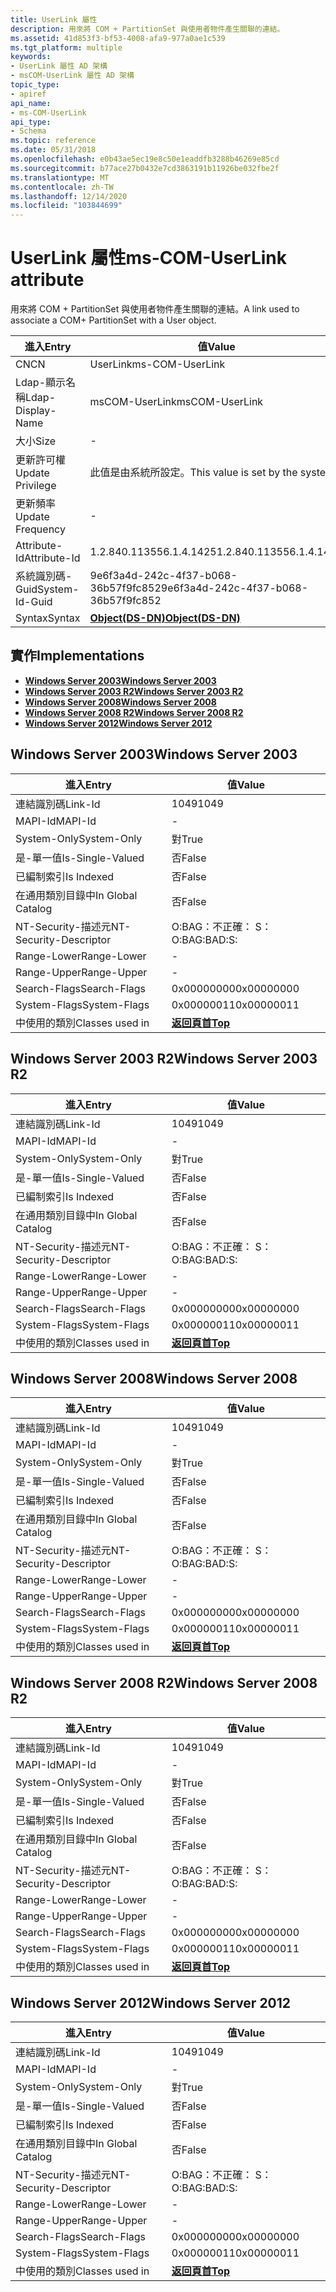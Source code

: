 ```yaml
---
title: UserLink 屬性
description: 用來將 COM + PartitionSet 與使用者物件產生關聯的連結。
ms.assetid: 41d853f3-bf53-4008-afa9-977a0ae1c539
ms.tgt_platform: multiple
keywords:
- UserLink 屬性 AD 架構
- msCOM-UserLink 屬性 AD 架構
topic_type:
- apiref
api_name:
- ms-COM-UserLink
api_type:
- Schema
ms.topic: reference
ms.date: 05/31/2018
ms.openlocfilehash: e0b43ae5ec19e8c50e1eaddfb3288b46269e85cd
ms.sourcegitcommit: b77ace27b0432e7cd3863191b11926be032fbe2f
ms.translationtype: MT
ms.contentlocale: zh-TW
ms.lasthandoff: 12/14/2020
ms.locfileid: "103844699"
---
```

# <a name="ms-com-userlink-attribute"></a><span data-ttu-id="56c34-105">UserLink 屬性</span><span class="sxs-lookup"><span data-stu-id="56c34-105">ms-COM-UserLink attribute</span></span>

<span data-ttu-id="56c34-106">用來將 COM + PartitionSet 與使用者物件產生關聯的連結。</span><span class="sxs-lookup"><span data-stu-id="56c34-106">A link used to associate a COM+ PartitionSet with a User object.</span></span>



| <span data-ttu-id="56c34-107">進入</span><span class="sxs-lookup"><span data-stu-id="56c34-107">Entry</span></span> | <span data-ttu-id="56c34-108">值</span><span class="sxs-lookup"><span data-stu-id="56c34-108">Value</span></span> |
|-------------------|-----------------------------------------|
| <span data-ttu-id="56c34-109">CN</span><span class="sxs-lookup"><span data-stu-id="56c34-109">CN</span></span>                | <span data-ttu-id="56c34-110">UserLink</span><span class="sxs-lookup"><span data-stu-id="56c34-110">ms-COM-UserLink</span></span>                         |
| <span data-ttu-id="56c34-111">Ldap-顯示名稱</span><span class="sxs-lookup"><span data-stu-id="56c34-111">Ldap-Display-Name</span></span> | <span data-ttu-id="56c34-112">msCOM-UserLink</span><span class="sxs-lookup"><span data-stu-id="56c34-112">msCOM-UserLink</span></span>                          |
| <span data-ttu-id="56c34-113">大小</span><span class="sxs-lookup"><span data-stu-id="56c34-113">Size</span></span>              | \-                                      |
| <span data-ttu-id="56c34-114">更新許可權</span><span class="sxs-lookup"><span data-stu-id="56c34-114">Update Privilege</span></span>  | <span data-ttu-id="56c34-115">此值是由系統所設定。</span><span class="sxs-lookup"><span data-stu-id="56c34-115">This value is set by the system.</span></span>        |
| <span data-ttu-id="56c34-116">更新頻率</span><span class="sxs-lookup"><span data-stu-id="56c34-116">Update Frequency</span></span>  | \-                                      |
| <span data-ttu-id="56c34-117">Attribute-Id</span><span class="sxs-lookup"><span data-stu-id="56c34-117">Attribute-Id</span></span>      | <span data-ttu-id="56c34-118">1.2.840.113556.1.4.1425</span><span class="sxs-lookup"><span data-stu-id="56c34-118">1.2.840.113556.1.4.1425</span></span>                 |
| <span data-ttu-id="56c34-119">系統識別碼-Guid</span><span class="sxs-lookup"><span data-stu-id="56c34-119">System-Id-Guid</span></span>    | <span data-ttu-id="56c34-120">9e6f3a4d-242c-4f37-b068-36b57f9fc852</span><span class="sxs-lookup"><span data-stu-id="56c34-120">9e6f3a4d-242c-4f37-b068-36b57f9fc852</span></span>    |
| <span data-ttu-id="56c34-121">Syntax</span><span class="sxs-lookup"><span data-stu-id="56c34-121">Syntax</span></span>            | [<span data-ttu-id="56c34-122">**Object(DS-DN)**</span><span class="sxs-lookup"><span data-stu-id="56c34-122">**Object(DS-DN)**</span></span>](s-object-ds-dn.md) |



## <a name="implementations"></a><span data-ttu-id="56c34-123">實作</span><span class="sxs-lookup"><span data-stu-id="56c34-123">Implementations</span></span>

-   [<span data-ttu-id="56c34-124">**Windows Server 2003**</span><span class="sxs-lookup"><span data-stu-id="56c34-124">**Windows Server 2003**</span></span>](#windows-server-2003)
-   [<span data-ttu-id="56c34-125">**Windows Server 2003 R2**</span><span class="sxs-lookup"><span data-stu-id="56c34-125">**Windows Server 2003 R2**</span></span>](#windows-server-2003-r2)
-   [<span data-ttu-id="56c34-126">**Windows Server 2008**</span><span class="sxs-lookup"><span data-stu-id="56c34-126">**Windows Server 2008**</span></span>](#windows-server-2008)
-   [<span data-ttu-id="56c34-127">**Windows Server 2008 R2**</span><span class="sxs-lookup"><span data-stu-id="56c34-127">**Windows Server 2008 R2**</span></span>](#windows-server-2008-r2)
-   [<span data-ttu-id="56c34-128">**Windows Server 2012**</span><span class="sxs-lookup"><span data-stu-id="56c34-128">**Windows Server 2012**</span></span>](#windows-server-2012)

## <a name="windows-server-2003"></a><span data-ttu-id="56c34-129">Windows Server 2003</span><span class="sxs-lookup"><span data-stu-id="56c34-129">Windows Server 2003</span></span>



| <span data-ttu-id="56c34-130">進入</span><span class="sxs-lookup"><span data-stu-id="56c34-130">Entry</span></span> | <span data-ttu-id="56c34-131">值</span><span class="sxs-lookup"><span data-stu-id="56c34-131">Value</span></span> |
|------------------------|---------------------------------|
| <span data-ttu-id="56c34-132">連結識別碼</span><span class="sxs-lookup"><span data-stu-id="56c34-132">Link-Id</span></span>                | <span data-ttu-id="56c34-133">1049</span><span class="sxs-lookup"><span data-stu-id="56c34-133">1049</span></span>                            |
| <span data-ttu-id="56c34-134">MAPI-Id</span><span class="sxs-lookup"><span data-stu-id="56c34-134">MAPI-Id</span></span>                | \-                              |
| <span data-ttu-id="56c34-135">System-Only</span><span class="sxs-lookup"><span data-stu-id="56c34-135">System-Only</span></span>            | <span data-ttu-id="56c34-136">對</span><span class="sxs-lookup"><span data-stu-id="56c34-136">True</span></span>                            |
| <span data-ttu-id="56c34-137">是-單一值</span><span class="sxs-lookup"><span data-stu-id="56c34-137">Is-Single-Valued</span></span>       | <span data-ttu-id="56c34-138">否</span><span class="sxs-lookup"><span data-stu-id="56c34-138">False</span></span>                           |
| <span data-ttu-id="56c34-139">已編制索引</span><span class="sxs-lookup"><span data-stu-id="56c34-139">Is Indexed</span></span>             | <span data-ttu-id="56c34-140">否</span><span class="sxs-lookup"><span data-stu-id="56c34-140">False</span></span>                           |
| <span data-ttu-id="56c34-141">在通用類別目錄中</span><span class="sxs-lookup"><span data-stu-id="56c34-141">In Global Catalog</span></span>      | <span data-ttu-id="56c34-142">否</span><span class="sxs-lookup"><span data-stu-id="56c34-142">False</span></span>                           |
| <span data-ttu-id="56c34-143">NT-Security-描述元</span><span class="sxs-lookup"><span data-stu-id="56c34-143">NT-Security-Descriptor</span></span> | <span data-ttu-id="56c34-144">O:BAG：不正確： S：</span><span class="sxs-lookup"><span data-stu-id="56c34-144">O:BAG:BAD:S:</span></span>                    |
| <span data-ttu-id="56c34-145">Range-Lower</span><span class="sxs-lookup"><span data-stu-id="56c34-145">Range-Lower</span></span>            | \-                              |
| <span data-ttu-id="56c34-146">Range-Upper</span><span class="sxs-lookup"><span data-stu-id="56c34-146">Range-Upper</span></span>            | \-                              |
| <span data-ttu-id="56c34-147">Search-Flags</span><span class="sxs-lookup"><span data-stu-id="56c34-147">Search-Flags</span></span>           | <span data-ttu-id="56c34-148">0x00000000</span><span class="sxs-lookup"><span data-stu-id="56c34-148">0x00000000</span></span>                      |
| <span data-ttu-id="56c34-149">System-Flags</span><span class="sxs-lookup"><span data-stu-id="56c34-149">System-Flags</span></span>           | <span data-ttu-id="56c34-150">0x00000011</span><span class="sxs-lookup"><span data-stu-id="56c34-150">0x00000011</span></span>                      |
| <span data-ttu-id="56c34-151">中使用的類別</span><span class="sxs-lookup"><span data-stu-id="56c34-151">Classes used in</span></span>        | [<span data-ttu-id="56c34-152">**返回頁首**</span><span class="sxs-lookup"><span data-stu-id="56c34-152">**Top**</span></span>](c-top.md)<br/> |



## <a name="windows-server-2003-r2"></a><span data-ttu-id="56c34-153">Windows Server 2003 R2</span><span class="sxs-lookup"><span data-stu-id="56c34-153">Windows Server 2003 R2</span></span>



| <span data-ttu-id="56c34-154">進入</span><span class="sxs-lookup"><span data-stu-id="56c34-154">Entry</span></span> | <span data-ttu-id="56c34-155">值</span><span class="sxs-lookup"><span data-stu-id="56c34-155">Value</span></span> |
|------------------------|---------------------------------|
| <span data-ttu-id="56c34-156">連結識別碼</span><span class="sxs-lookup"><span data-stu-id="56c34-156">Link-Id</span></span>                | <span data-ttu-id="56c34-157">1049</span><span class="sxs-lookup"><span data-stu-id="56c34-157">1049</span></span>                            |
| <span data-ttu-id="56c34-158">MAPI-Id</span><span class="sxs-lookup"><span data-stu-id="56c34-158">MAPI-Id</span></span>                | \-                              |
| <span data-ttu-id="56c34-159">System-Only</span><span class="sxs-lookup"><span data-stu-id="56c34-159">System-Only</span></span>            | <span data-ttu-id="56c34-160">對</span><span class="sxs-lookup"><span data-stu-id="56c34-160">True</span></span>                            |
| <span data-ttu-id="56c34-161">是-單一值</span><span class="sxs-lookup"><span data-stu-id="56c34-161">Is-Single-Valued</span></span>       | <span data-ttu-id="56c34-162">否</span><span class="sxs-lookup"><span data-stu-id="56c34-162">False</span></span>                           |
| <span data-ttu-id="56c34-163">已編制索引</span><span class="sxs-lookup"><span data-stu-id="56c34-163">Is Indexed</span></span>             | <span data-ttu-id="56c34-164">否</span><span class="sxs-lookup"><span data-stu-id="56c34-164">False</span></span>                           |
| <span data-ttu-id="56c34-165">在通用類別目錄中</span><span class="sxs-lookup"><span data-stu-id="56c34-165">In Global Catalog</span></span>      | <span data-ttu-id="56c34-166">否</span><span class="sxs-lookup"><span data-stu-id="56c34-166">False</span></span>                           |
| <span data-ttu-id="56c34-167">NT-Security-描述元</span><span class="sxs-lookup"><span data-stu-id="56c34-167">NT-Security-Descriptor</span></span> | <span data-ttu-id="56c34-168">O:BAG：不正確： S：</span><span class="sxs-lookup"><span data-stu-id="56c34-168">O:BAG:BAD:S:</span></span>                    |
| <span data-ttu-id="56c34-169">Range-Lower</span><span class="sxs-lookup"><span data-stu-id="56c34-169">Range-Lower</span></span>            | \-                              |
| <span data-ttu-id="56c34-170">Range-Upper</span><span class="sxs-lookup"><span data-stu-id="56c34-170">Range-Upper</span></span>            | \-                              |
| <span data-ttu-id="56c34-171">Search-Flags</span><span class="sxs-lookup"><span data-stu-id="56c34-171">Search-Flags</span></span>           | <span data-ttu-id="56c34-172">0x00000000</span><span class="sxs-lookup"><span data-stu-id="56c34-172">0x00000000</span></span>                      |
| <span data-ttu-id="56c34-173">System-Flags</span><span class="sxs-lookup"><span data-stu-id="56c34-173">System-Flags</span></span>           | <span data-ttu-id="56c34-174">0x00000011</span><span class="sxs-lookup"><span data-stu-id="56c34-174">0x00000011</span></span>                      |
| <span data-ttu-id="56c34-175">中使用的類別</span><span class="sxs-lookup"><span data-stu-id="56c34-175">Classes used in</span></span>        | [<span data-ttu-id="56c34-176">**返回頁首**</span><span class="sxs-lookup"><span data-stu-id="56c34-176">**Top**</span></span>](c-top.md)<br/> |



## <a name="windows-server-2008"></a><span data-ttu-id="56c34-177">Windows Server 2008</span><span class="sxs-lookup"><span data-stu-id="56c34-177">Windows Server 2008</span></span>



| <span data-ttu-id="56c34-178">進入</span><span class="sxs-lookup"><span data-stu-id="56c34-178">Entry</span></span> | <span data-ttu-id="56c34-179">值</span><span class="sxs-lookup"><span data-stu-id="56c34-179">Value</span></span> |
|------------------------|---------------------------------|
| <span data-ttu-id="56c34-180">連結識別碼</span><span class="sxs-lookup"><span data-stu-id="56c34-180">Link-Id</span></span>                | <span data-ttu-id="56c34-181">1049</span><span class="sxs-lookup"><span data-stu-id="56c34-181">1049</span></span>                            |
| <span data-ttu-id="56c34-182">MAPI-Id</span><span class="sxs-lookup"><span data-stu-id="56c34-182">MAPI-Id</span></span>                | \-                              |
| <span data-ttu-id="56c34-183">System-Only</span><span class="sxs-lookup"><span data-stu-id="56c34-183">System-Only</span></span>            | <span data-ttu-id="56c34-184">對</span><span class="sxs-lookup"><span data-stu-id="56c34-184">True</span></span>                            |
| <span data-ttu-id="56c34-185">是-單一值</span><span class="sxs-lookup"><span data-stu-id="56c34-185">Is-Single-Valued</span></span>       | <span data-ttu-id="56c34-186">否</span><span class="sxs-lookup"><span data-stu-id="56c34-186">False</span></span>                           |
| <span data-ttu-id="56c34-187">已編制索引</span><span class="sxs-lookup"><span data-stu-id="56c34-187">Is Indexed</span></span>             | <span data-ttu-id="56c34-188">否</span><span class="sxs-lookup"><span data-stu-id="56c34-188">False</span></span>                           |
| <span data-ttu-id="56c34-189">在通用類別目錄中</span><span class="sxs-lookup"><span data-stu-id="56c34-189">In Global Catalog</span></span>      | <span data-ttu-id="56c34-190">否</span><span class="sxs-lookup"><span data-stu-id="56c34-190">False</span></span>                           |
| <span data-ttu-id="56c34-191">NT-Security-描述元</span><span class="sxs-lookup"><span data-stu-id="56c34-191">NT-Security-Descriptor</span></span> | <span data-ttu-id="56c34-192">O:BAG：不正確： S：</span><span class="sxs-lookup"><span data-stu-id="56c34-192">O:BAG:BAD:S:</span></span>                    |
| <span data-ttu-id="56c34-193">Range-Lower</span><span class="sxs-lookup"><span data-stu-id="56c34-193">Range-Lower</span></span>            | \-                              |
| <span data-ttu-id="56c34-194">Range-Upper</span><span class="sxs-lookup"><span data-stu-id="56c34-194">Range-Upper</span></span>            | \-                              |
| <span data-ttu-id="56c34-195">Search-Flags</span><span class="sxs-lookup"><span data-stu-id="56c34-195">Search-Flags</span></span>           | <span data-ttu-id="56c34-196">0x00000000</span><span class="sxs-lookup"><span data-stu-id="56c34-196">0x00000000</span></span>                      |
| <span data-ttu-id="56c34-197">System-Flags</span><span class="sxs-lookup"><span data-stu-id="56c34-197">System-Flags</span></span>           | <span data-ttu-id="56c34-198">0x00000011</span><span class="sxs-lookup"><span data-stu-id="56c34-198">0x00000011</span></span>                      |
| <span data-ttu-id="56c34-199">中使用的類別</span><span class="sxs-lookup"><span data-stu-id="56c34-199">Classes used in</span></span>        | [<span data-ttu-id="56c34-200">**返回頁首**</span><span class="sxs-lookup"><span data-stu-id="56c34-200">**Top**</span></span>](c-top.md)<br/> |



## <a name="windows-server-2008-r2"></a><span data-ttu-id="56c34-201">Windows Server 2008 R2</span><span class="sxs-lookup"><span data-stu-id="56c34-201">Windows Server 2008 R2</span></span>



| <span data-ttu-id="56c34-202">進入</span><span class="sxs-lookup"><span data-stu-id="56c34-202">Entry</span></span> | <span data-ttu-id="56c34-203">值</span><span class="sxs-lookup"><span data-stu-id="56c34-203">Value</span></span> |
|------------------------|---------------------------------|
| <span data-ttu-id="56c34-204">連結識別碼</span><span class="sxs-lookup"><span data-stu-id="56c34-204">Link-Id</span></span>                | <span data-ttu-id="56c34-205">1049</span><span class="sxs-lookup"><span data-stu-id="56c34-205">1049</span></span>                            |
| <span data-ttu-id="56c34-206">MAPI-Id</span><span class="sxs-lookup"><span data-stu-id="56c34-206">MAPI-Id</span></span>                | \-                              |
| <span data-ttu-id="56c34-207">System-Only</span><span class="sxs-lookup"><span data-stu-id="56c34-207">System-Only</span></span>            | <span data-ttu-id="56c34-208">對</span><span class="sxs-lookup"><span data-stu-id="56c34-208">True</span></span>                            |
| <span data-ttu-id="56c34-209">是-單一值</span><span class="sxs-lookup"><span data-stu-id="56c34-209">Is-Single-Valued</span></span>       | <span data-ttu-id="56c34-210">否</span><span class="sxs-lookup"><span data-stu-id="56c34-210">False</span></span>                           |
| <span data-ttu-id="56c34-211">已編制索引</span><span class="sxs-lookup"><span data-stu-id="56c34-211">Is Indexed</span></span>             | <span data-ttu-id="56c34-212">否</span><span class="sxs-lookup"><span data-stu-id="56c34-212">False</span></span>                           |
| <span data-ttu-id="56c34-213">在通用類別目錄中</span><span class="sxs-lookup"><span data-stu-id="56c34-213">In Global Catalog</span></span>      | <span data-ttu-id="56c34-214">否</span><span class="sxs-lookup"><span data-stu-id="56c34-214">False</span></span>                           |
| <span data-ttu-id="56c34-215">NT-Security-描述元</span><span class="sxs-lookup"><span data-stu-id="56c34-215">NT-Security-Descriptor</span></span> | <span data-ttu-id="56c34-216">O:BAG：不正確： S：</span><span class="sxs-lookup"><span data-stu-id="56c34-216">O:BAG:BAD:S:</span></span>                    |
| <span data-ttu-id="56c34-217">Range-Lower</span><span class="sxs-lookup"><span data-stu-id="56c34-217">Range-Lower</span></span>            | \-                              |
| <span data-ttu-id="56c34-218">Range-Upper</span><span class="sxs-lookup"><span data-stu-id="56c34-218">Range-Upper</span></span>            | \-                              |
| <span data-ttu-id="56c34-219">Search-Flags</span><span class="sxs-lookup"><span data-stu-id="56c34-219">Search-Flags</span></span>           | <span data-ttu-id="56c34-220">0x00000000</span><span class="sxs-lookup"><span data-stu-id="56c34-220">0x00000000</span></span>                      |
| <span data-ttu-id="56c34-221">System-Flags</span><span class="sxs-lookup"><span data-stu-id="56c34-221">System-Flags</span></span>           | <span data-ttu-id="56c34-222">0x00000011</span><span class="sxs-lookup"><span data-stu-id="56c34-222">0x00000011</span></span>                      |
| <span data-ttu-id="56c34-223">中使用的類別</span><span class="sxs-lookup"><span data-stu-id="56c34-223">Classes used in</span></span>        | [<span data-ttu-id="56c34-224">**返回頁首**</span><span class="sxs-lookup"><span data-stu-id="56c34-224">**Top**</span></span>](c-top.md)<br/> |



## <a name="windows-server-2012"></a><span data-ttu-id="56c34-225">Windows Server 2012</span><span class="sxs-lookup"><span data-stu-id="56c34-225">Windows Server 2012</span></span>



| <span data-ttu-id="56c34-226">進入</span><span class="sxs-lookup"><span data-stu-id="56c34-226">Entry</span></span> | <span data-ttu-id="56c34-227">值</span><span class="sxs-lookup"><span data-stu-id="56c34-227">Value</span></span> |
|------------------------|---------------------------------|
| <span data-ttu-id="56c34-228">連結識別碼</span><span class="sxs-lookup"><span data-stu-id="56c34-228">Link-Id</span></span>                | <span data-ttu-id="56c34-229">1049</span><span class="sxs-lookup"><span data-stu-id="56c34-229">1049</span></span>                            |
| <span data-ttu-id="56c34-230">MAPI-Id</span><span class="sxs-lookup"><span data-stu-id="56c34-230">MAPI-Id</span></span>                | \-                              |
| <span data-ttu-id="56c34-231">System-Only</span><span class="sxs-lookup"><span data-stu-id="56c34-231">System-Only</span></span>            | <span data-ttu-id="56c34-232">對</span><span class="sxs-lookup"><span data-stu-id="56c34-232">True</span></span>                            |
| <span data-ttu-id="56c34-233">是-單一值</span><span class="sxs-lookup"><span data-stu-id="56c34-233">Is-Single-Valued</span></span>       | <span data-ttu-id="56c34-234">否</span><span class="sxs-lookup"><span data-stu-id="56c34-234">False</span></span>                           |
| <span data-ttu-id="56c34-235">已編制索引</span><span class="sxs-lookup"><span data-stu-id="56c34-235">Is Indexed</span></span>             | <span data-ttu-id="56c34-236">否</span><span class="sxs-lookup"><span data-stu-id="56c34-236">False</span></span>                           |
| <span data-ttu-id="56c34-237">在通用類別目錄中</span><span class="sxs-lookup"><span data-stu-id="56c34-237">In Global Catalog</span></span>      | <span data-ttu-id="56c34-238">否</span><span class="sxs-lookup"><span data-stu-id="56c34-238">False</span></span>                           |
| <span data-ttu-id="56c34-239">NT-Security-描述元</span><span class="sxs-lookup"><span data-stu-id="56c34-239">NT-Security-Descriptor</span></span> | <span data-ttu-id="56c34-240">O:BAG：不正確： S：</span><span class="sxs-lookup"><span data-stu-id="56c34-240">O:BAG:BAD:S:</span></span>                    |
| <span data-ttu-id="56c34-241">Range-Lower</span><span class="sxs-lookup"><span data-stu-id="56c34-241">Range-Lower</span></span>            | \-                              |
| <span data-ttu-id="56c34-242">Range-Upper</span><span class="sxs-lookup"><span data-stu-id="56c34-242">Range-Upper</span></span>            | \-                              |
| <span data-ttu-id="56c34-243">Search-Flags</span><span class="sxs-lookup"><span data-stu-id="56c34-243">Search-Flags</span></span>           | <span data-ttu-id="56c34-244">0x00000000</span><span class="sxs-lookup"><span data-stu-id="56c34-244">0x00000000</span></span>                      |
| <span data-ttu-id="56c34-245">System-Flags</span><span class="sxs-lookup"><span data-stu-id="56c34-245">System-Flags</span></span>           | <span data-ttu-id="56c34-246">0x00000011</span><span class="sxs-lookup"><span data-stu-id="56c34-246">0x00000011</span></span>                      |
| <span data-ttu-id="56c34-247">中使用的類別</span><span class="sxs-lookup"><span data-stu-id="56c34-247">Classes used in</span></span>        | [<span data-ttu-id="56c34-248">**返回頁首**</span><span class="sxs-lookup"><span data-stu-id="56c34-248">**Top**</span></span>](c-top.md)<br/> |



 

 





